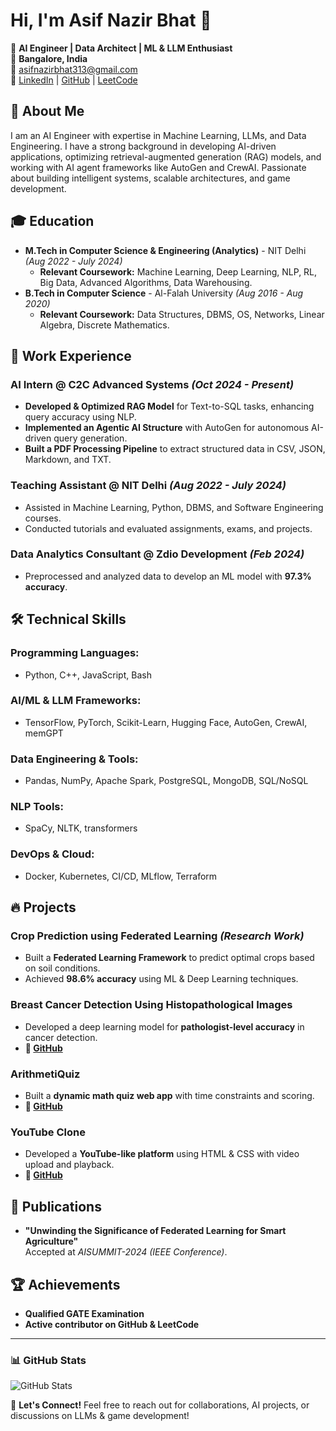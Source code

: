 # Hi, I'm Asif Nazir Bhat 👋

🎯 **AI Engineer | Data Architect | ML & LLM Enthusiast**  
📍 **Bangalore, India**  
📧 [asifnazirbhat313@gmail.com](mailto:asifnazirbhat313@gmail.com)  
💼 [LinkedIn](https://www.linkedin.com/in/as1fnaz1r/) | [GitHub](https://github.com/As1fNaz1r) | [LeetCode](https://leetcode.com/u/Asif_Nazir/)

## 🚀 About Me
I am an AI Engineer with expertise in Machine Learning, LLMs, and Data Engineering. I have a strong background in developing AI-driven applications, optimizing retrieval-augmented generation (RAG) models, and working with AI agent frameworks like AutoGen and CrewAI. Passionate about building intelligent systems, scalable architectures, and game development.

## 🎓 Education
- **M.Tech in Computer Science & Engineering (Analytics)** - NIT Delhi *(Aug 2022 - July 2024)*
  - **Relevant Coursework:** Machine Learning, Deep Learning, NLP, RL, Big Data, Advanced Algorithms, Data Warehousing.
- **B.Tech in Computer Science** - Al-Falah University *(Aug 2016 - Aug 2020)*
  - **Relevant Coursework:** Data Structures, DBMS, OS, Networks, Linear Algebra, Discrete Mathematics.

## 💼 Work Experience
### **AI Intern** @ C2C Advanced Systems *(Oct 2024 - Present)*
- **Developed & Optimized RAG Model** for Text-to-SQL tasks, enhancing query accuracy using NLP.
- **Implemented an Agentic AI Structure** with AutoGen for autonomous AI-driven query generation.
- **Built a PDF Processing Pipeline** to extract structured data in CSV, JSON, Markdown, and TXT.

### **Teaching Assistant** @ NIT Delhi *(Aug 2022 - July 2024)*
- Assisted in Machine Learning, Python, DBMS, and Software Engineering courses.
- Conducted tutorials and evaluated assignments, exams, and projects.

### **Data Analytics Consultant** @ Zdio Development *(Feb 2024)*
- Preprocessed and analyzed data to develop an ML model with **97.3% accuracy**.

## 🛠️ Technical Skills
### **Programming Languages:**
- Python, C++, JavaScript, Bash

### **AI/ML & LLM Frameworks:**
- TensorFlow, PyTorch, Scikit-Learn, Hugging Face, AutoGen, CrewAI, memGPT

### **Data Engineering & Tools:**
- Pandas, NumPy, Apache Spark, PostgreSQL, MongoDB, SQL/NoSQL

### **NLP Tools:**
- SpaCy, NLTK, transformers

### **DevOps & Cloud:**
- Docker, Kubernetes, CI/CD, MLflow, Terraform

## 🔥 Projects
### **Crop Prediction using Federated Learning** *(Research Work)*
- Built a **Federated Learning Framework** to predict optimal crops based on soil conditions.
- Achieved **98.6% accuracy** using ML & Deep Learning techniques.

### **Breast Cancer Detection Using Histopathological Images**  
- Developed a deep learning model for **pathologist-level accuracy** in cancer detection.  
- **🔗 [GitHub](https://github.com/As1fNaz1r/Breast-Cancer-Detection)**

### **ArithmetiQuiz**  
- Built a **dynamic math quiz web app** with time constraints and scoring.
- **🔗 [GitHub](https://github.com/As1fNaz1r/ArithmetiQuiz)**

### **YouTube Clone**  
- Developed a **YouTube-like platform** using HTML & CSS with video upload and playback.
- **🔗 [GitHub](https://github.com/As1fNaz1r/Youtube-Clone)**

## 📜 Publications
- **"Unwinding the Significance of Federated Learning for Smart Agriculture"**  
  Accepted at *AISUMMIT-2024 (IEEE Conference)*.

## 🏆 Achievements
- **Qualified GATE Examination**
- **Active contributor on GitHub & LeetCode**

---
### 📊 GitHub Stats
![GitHub Stats](https://github-readme-stats.vercel.app/api?username=As1fNaz1r&show_icons=true&theme=dark)

🚀 **Let's Connect!** Feel free to reach out for collaborations, AI projects, or discussions on LLMs & game development!


